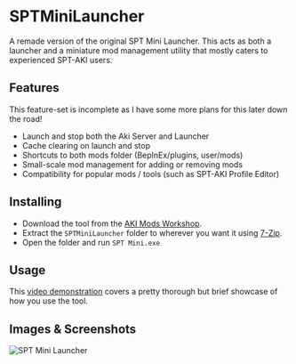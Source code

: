 # SPTMiniLauncher
A remade version of the original SPT Mini Launcher. This acts as both a launcher and a miniature mod management utility that mostly caters to experienced SPT-AKI users.

## Features
This feature-set is incomplete as I have some more plans for this later down the road!

- Launch and stop both the Aki Server and Launcher
- Cache clearing on launch and stop
- Shortcuts to both mods folder (BepInEx/plugins, user/mods)
- Small-scale mod management for adding or removing mods
- Compatibility for popular mods / tools (such as SPT-AKI Profile Editor)

## Installing
* Download the tool from the <a href="https://hub.sp-tarkov.com/files/file/1017-spt-mini-launcher/">AKI Mods Workshop</a>.
* Extract the `SPTMiniLauncher` folder to wherever you want it using <a href="https://www.7-zip.org/download.html">7-Zip</a>.
* Open the folder and run `SPT Mini.exe`

## Usage
This <a href="https://www.youtube.com/watch?v=_Bx9D9cgi4k">video demonstration</a> covers a pretty thorough but brief showcase of how you use the tool.

## Images & Screenshots
![SPT Mini Launcher](https://media.discordapp.net/attachments/1064578464994304060/1081685968572129350/image.png)

